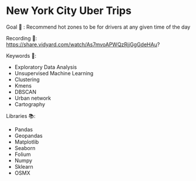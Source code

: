 # New York City Uber Trips

Goal 🎯 : Recommend hot zones to be for drivers at any given time of the day

Recording 🎥: https://share.vidyard.com/watch/As7mvoAPWQzRjjGgGdeHAu?

Keywords :key::
- Exploratory Data Analysis
- Unsupervised Machine Learning
- Clustering
- Kmens
- DBSCAN
- Urban network
- Cartography

Libraries :books::
- Pandas
- Geopandas
- Matplotlib
- Seaborn
- Folium
- Numpy
- Sklearn
- OSMX

